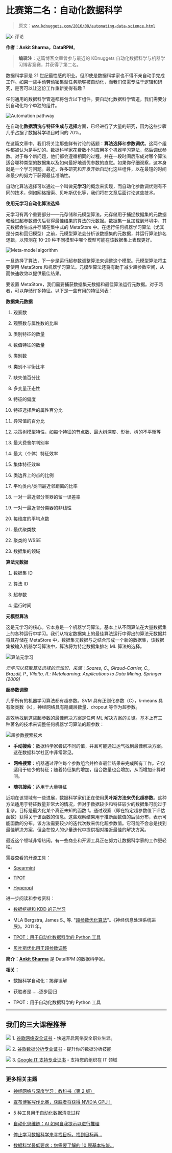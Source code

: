 # 比赛第二名：自动化数据科学

> 原文：[`www.kdnuggets.com/2016/08/automating-data-science.html`](https://www.kdnuggets.com/2016/08/automating-data-science.html)

![c](img/3d9c022da2d331bb56691a9617b91b90.png) 评论

**作者：Ankit Sharma，DataRPM**。

> **编辑注**：这篇博客文章曾参与最近的 KDnuggets 自动化数据科学与机器学习博客竞赛，并获得了第二名。

数据科学家是 21 世纪最性感的职业。但即使是数据科学家也不得不亲自动手完成工作。如果一些手动劳动密集型任务能够被自动化，而我们仅需专注于逻辑和研究，是否可以让这份工作重新变得有趣？

任何通用的数据科学管道都将包含以下组件。要自动化数据科学管道，我们需要分别自动化每个单独的组件。

![Automation pathway](img/a06b52be0f0a17540bb8e5678d1d9b9f.png)

在自动化**数据清洗与特征生成与选择**方面，已经进行了大量的研究，因为这些步骤几乎占据了数据科学项目时间的 70%。

在这篇文章中，我们将关注那些鲜有讨论的话题：**算法选择**和**参数调优**。这两个组件都被认为是手动的。数据科学家花费数小时应用多个机器学习算法，然后调优参数。对于每个新问题，他们都会遵循相同的过程，并在一段时间后形成对哪个算法适合哪种类型的数据集以及如何最好地调优参数的直觉。如果你仔细观察，这本身就是一个学习问题。最近，许多研究和开发开始自动化这些组件，以在最短的时间和最少的努力下获得最佳准确性。

自动化算法选择可以通过一个叫做**元学习**的概念来实现，而自动化参数调优则有不同的技术，例如网格搜索、贝叶斯优化等，我们将在文章后面讨论这些技术。

**使用元学习自动化算法选择**

元学习有两个重要部分——元存储和元模型算法。元存储用于捕捉数据集的元数据和经过超参数调优后获得最佳结果的算法的元数据。数据集一旦加载到环境中，其元数据会生成并存储在集中式的 MetaStore 中。在运行任何机器学习算法（尤其是分类和回归模型）之前，元模型算法会分析该数据集的元数据，并运行算法排名逻辑，以预测在 10-20 种不同模型中哪个模型可能在该数据集上表现更好。

![Meta-model algorithm](img/00c72639d3a627a2243f2d50693fdfa4.png)

一旦选择了算法，下一步是运行超参数调整算法来调整这个模型。元模型算法将主要使用 MetaStore 和机器学习算法。元模型算法还将有助于减少超参数空间，从而快速收敛以提供最佳结果。

要设置 MetaStore，我们需要捕获数据集元数据和最佳算法运行元数据。对于两者，可以存储许多特征。以下是一些有用的特征列表：

**数据集元数据**

1.  观察数

1.  观察数与属性数的比率

1.  类别特征的数量

1.  数值特征的数量

1.  类别数

1.  类别不平衡比率

1.  缺失值百分比

1.  多变量正态性

1.  特征的偏度

1.  特征选择后的属性百分比

1.  异常值的百分比

1.  决策树模型特性，如每个特征的节点数、最大树深度、形状、树的不平衡等

1.  最大费舍尔判别率

1.  最大（个体）特征效率

1.  集体特征效率

1.  类边界上的点的比例

1.  平均类内/类间最近邻距离的比率

1.  一对一最近邻分类器的留一误差率

1.  一对一最近邻分类器的非线性

1.  每维度的平均点数

1.  最优聚类数

1.  聚类的 WSSE

1.  数据集的领域

**算法元数据**

1.  数据集 ID

1.  算法 ID

1.  超参数

1.  运行时间

**元模型算法**

这是元学习的核心。它本身是一个机器学习算法，基本上从不同算法在大量数据集上的各种运行中学习。我们从特定数据集上的最佳算法运行中得出的算法元数据并将其存储在 MetaStore 中，数据集元数据与之结合形成一个新的数据集，该数据集被输入机器学习算法中，算法将为特定数据集排名 ML 算法的选择。

![算法元学习](img/6ad36314803ac0e1dd5a9bf08c411e99.png)

*元学习以获取算法选择的元知识，来源：Soares, C., Giraud-Carrier, C., Brazdil, P., Vilalta, R.: Metalearning: Applications to Data Mining. Springer (2009)*

**超参数调整**

几乎所有的机器学习算法都有超参数。SVM 具有正则化参数（C），k-means 具有聚类数（k），神经网络具有隐藏层数量、dropout 等作为超参数。

高效地找到这些超参数的最佳解决方案是任何 ML 解决方案的关键。基本上有三种著名的技术来调整任何机器学习算法的超参数：

![超参数搜索技术](img/1e1067df10d4d2318cda740e263e475d.png)

+   **手动搜索**：数据科学家尝试不同的值，并且可能通过运气找到最佳解决方案。这在数据科学社区中非常常见。

+   **网格搜索**：机器通过评估每个参数组合并检查最佳结果来完成所有工作。它仅适用于较少的特征；随着特征集的增加，组合数量也会增加，从而增加计算时间。

+   **随机搜索**：适用于大量特征

近期在该领域有一些进展，数据科学家们正在使用**贝叶斯方法来优化超参数**。这种方法适用于特征数量非常大的情况，但对于数据较少和特征较少的数据集可能过于复杂。目标是最大化某个真正未知的函数 f。通过观察（即在特定超参数值下评估函数）获得关于该函数的信息。这些观察结果用于推断函数值的后验分布，表示可能函数的分布。该方法需要较少的迭代次数来优化超参数值。它可能不会总是找到最佳解决方案，但会在惊人的少量迭代中提供相对接近最佳的解决方案。

最近这个领域非常热闹。有一些商业和开源工具正在努力让数据科学家的工作更轻松。

需要查看的开源工具：

+   [Spearmint](https://github.com/JasperSnoek/spearmint/)

+   [TPOT](https://github.com/rhiever/tpot)

+   [Hyperopt](https://github.com/hyperopt/hyperopt)

进一步阅读和参考资料：

+   [数据挖掘和 KDD 的元学习](http://www.fit.vutbr.cz/study/courses/VPD/public/1213VPD-Striz.pdf)

+   MLA Bergstra, James S., 等. "[超参数优化算法](http://papers.nips.cc/paper/4443-algorithms-for-hyper-parameter-optimization.pdf)"。《神经信息处理系统进展》。2011 年。

+   [TPOT：用于自动化数据科学的 Python 工具](http://www.randalolson.com/2016/05/08/tpot-a-python-tool-for-automating-data-science/)

+   [贝叶斯优化用于超参数调整](https://arimo.com/data-science/2016/bayesian-optimization-hyperparameter-tuning/)

**简介：[Ankit Sharma](https://www.linkedin.com/in/anktsh)** 是 DataRPM 的数据科学家。

**相关：**

+   数据科学自动化：揭穿误解

+   获胜者是……逐步回归

+   TPOT：用于自动化数据科学的 Python 工具

* * *

## 我们的三大课程推荐

![](img/0244c01ba9267c002ef39d4907e0b8fb.png) 1\. [谷歌网络安全证书](https://www.kdnuggets.com/google-cybersecurity) - 快速开启网络安全职业生涯。

![](img/e225c49c3c91745821c8c0368bf04711.png) 2\. [谷歌数据分析专业证书](https://www.kdnuggets.com/google-data-analytics) - 提升你的数据分析技能

![](img/0244c01ba9267c002ef39d4907e0b8fb.png) 3\. [Google IT 支持专业证书](https://www.kdnuggets.com/google-itsupport) - 支持您的组织在 IT 领域

* * *

### 更多相关主题

+   [神经网络与深度学习：教科书（第 2 版）](https://www.kdnuggets.com/2023/07/aggarwal-neural-networks-deep-learning-textbook-2nd-edition.html)

+   [宣布博客写作比赛，获胜者将获得 NVIDIA GPU！](https://www.kdnuggets.com/2022/11/blog-writing-contest-nvidia-gpu.html)

+   [5 种工具用于自动化数据清洗过程](https://www.kdnuggets.com/5-tools-for-automating-data-cleaning-processes)

+   [自动化思维链：AI 如何自我提示以进行推理](https://www.kdnuggets.com/2023/07/automating-chain-of-thought-ai-prompt-itself-reason.html)

+   [停止学习数据科学来寻找目标，找到目标再…](https://www.kdnuggets.com/2021/12/stop-learning-data-science-find-purpose.html)

+   [数据科学最低要求：您需要了解的 10 项基本技能…](https://www.kdnuggets.com/2020/10/data-science-minimum-10-essential-skills.html)
